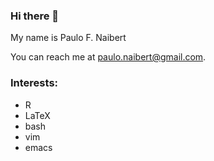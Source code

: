 ### Hi there 👋

<!--
**pfnaibert/pfnaibert** is a ✨ _special_ ✨ repository because its `README.md` (this file) appears on your GitHub profile.

Here are some ideas to get you started:

- 🔭 I’m currently working on ...
- 🌱 I’m currently learning ...
- 👯 I’m looking to collaborate on ...
- 🤔 I’m looking for help with ...
- 💬 Ask me about ...
- 📫 How to reach me: ...
- 😄 Pronouns: ...
- ⚡ Fun fact: ...
-->

My name is Paulo F. Naibert

You can reach me at paulo.naibert@gmail.com.

### Interests:
- R
- LaTeX
- bash
- vim
- emacs
